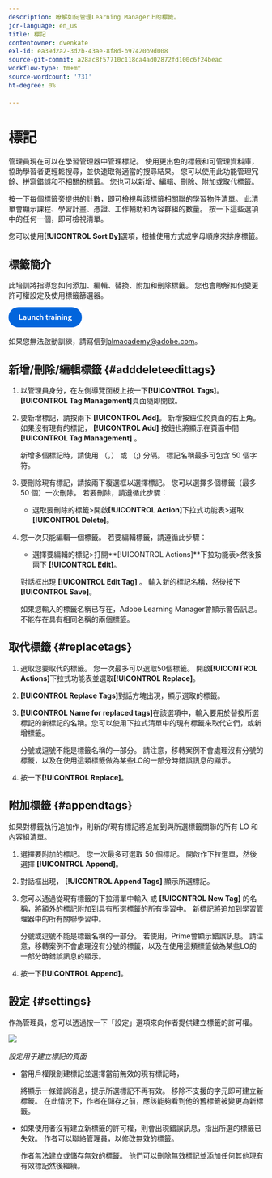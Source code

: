 ```yaml
---
description: 瞭解如何管理Learning Manager上的標籤。
jcr-language: en_us
title: 標記
contentowner: dvenkate
exl-id: ea39d2a2-3d2b-43ae-8f8d-b97420b9d008
source-git-commit: a28ac8f57710c118ca4ad02872fd100c6f24beac
workflow-type: tm+mt
source-wordcount: '731'
ht-degree: 0%

---
```


# 標記

管理員現在可以在學習管理器中管理標記。 使用更出色的標籤和可管理資料庫，協助學習者更輕鬆搜尋，並快速取得適當的搜尋結果。 您可以使用此功能管理冗餘、拼寫錯誤和不相關的標籤。 您也可以新增、編輯、刪除、附加或取代標籤。

按一下每個標籤旁提供的計數，即可檢視與該標籤相關聯的學習物件清單。 此清單會顯示課程、學習計畫、憑證、工作輔助和內容群組的數量。 按一下這些選項中的任何一個，即可檢視清單。

您可以使用&#x200B;**[!UICONTROL Sort By]**&#x200B;選項，根據使用方式或字母順序來排序標籤。

## 標籤簡介

此培訓將指導您如何添加、編輯、替換、附加和刪除標籤。 您也會瞭解如何變更許可權設定及使用標籤篩選器。

[![按鈕](assets/launch-training-button.png)](https://content.adobelearningmanageracademy.com/app/learner?accountId=98632#/course/8318920)

如果您無法啟動訓練，請寫信到<almacademy@adobe.com>。

## 新增/刪除/編輯標籤 {#adddeleteedittags}

1. 以管理員身分，在左側導覽面板上按一下&#x200B;**[!UICONTROL Tags]**。 **[!UICONTROL Tag Management]**&#x200B;頁面隨即開啟。
1. 要新增標記，請按兩下 **[!UICONTROL Add]**。 新增按鈕位於頁面的右上角。 如果沒有現有的標記， **[!UICONTROL Add]** 按鈕也將顯示在頁面中間 **[!UICONTROL Tag Management]** 。

   新增多個標記時，請使用 （，） 或 （;) 分隔。 標記名稱最多可包含 50 個字符。

1. 要刪除現有標記，請按兩下複選框以選擇標記。 您可以選擇多個標籤（最多 50 個）一次刪除。 若要刪除，請遵循此步驟：

   * 選取要刪除的標籤>開啟&#x200B;**[!UICONTROL Action]**&#x200B;下拉式功能表>選取&#x200B;**[!UICONTROL Delete]**。

1. 您一次只能編輯一個標籤。 若要編輯標籤，請遵循此步驟：

   * 選擇要編輯的標記>打開**[!UICONTROL Actions]**下拉功能表>然後按兩下 **[!UICONTROL Edit]**。

   對話框出現 **[!UICONTROL Edit Tag]** 。 輸入新的標記名稱，然後按下 **[!UICONTROL Save]**。

   如果您輸入的標籤名稱已存在，Adobe Learning Manager會顯示警告訊息。 不能存在具有相同名稱的兩個標籤。

## 取代標籤 {#replacetags}

1. 選取您要取代的標籤。 您一次最多可以選取50個標籤。 開啟&#x200B;**[!UICONTROL Actions]**&#x200B;下拉式功能表並選取&#x200B;**[!UICONTROL Replace]**。
1. **[!UICONTROL Replace Tags]**&#x200B;對話方塊出現，顯示選取的標籤。

1. **[!UICONTROL Name for replaced tags]**&#x200B;在該選項中，輸入要用於替換所選標記的新標記的名稱。您可以使用下拉式清單中的現有標籤來取代它們，或新增標籤。

   分號或逗號不能是標籤名稱的一部分。  請注意，移轉案例不會處理沒有分號的標籤，以及在使用這類標籤做為某些LO的一部分時錯誤訊息的顯示。

1. 按一下&#x200B;**[!UICONTROL Replace]**。

## 附加標籤 {#appendtags}

如果對標籤執行追加作，則新的/現有標記將追加到與所選標籤關聯的所有 LO 和內容組清單。

1. 選擇要附加的標記。 您一次最多可選取 50 個標記。 開啟作下拉選單，然後選擇 **[!UICONTROL Append]**。
1. 對話框出現，  **[!UICONTROL Append Tags]** 顯示所選標記。
1. 您可以通過從現有標籤的下拉清單中輸入 或 **[!UICONTROL New Tag]** 的名稱，將額外的標記附加到具有所選標籤的所有學習中。 新標記將追加到學習管理器中的所有關聯學習中。

   分號或逗號不能是標籤名稱的一部分。 若使用，Prime會顯示錯誤訊息。 請注意，移轉案例不會處理沒有分號的標籤，以及在使用這類標籤做為某些LO的一部分時錯誤訊息的顯示。

1. 按一下&#x200B;**[!UICONTROL Append]**。

## 設定 {#settings}

作為管理員，您可以透過按一下「設定」選項來向作者提供建立標籤的許可權。

![](assets/unknown-1.jpeg)

*設定用于建立標記的頁面*

* 當用戶權限創建標記並選擇當前無效的現有標記時，

  將顯示一條錯誤消息，提示所選標記不再有效。 移除不支援的字元即可建立新標籤。 在此情況下，作者在儲存之前，應該能夠看到他的舊標籤被變更為新標籤。

* 如果使用者沒有建立新標籤的許可權，則會出現錯誤訊息，指出所選的標籤已失效。 作者可以聯絡管理員，以修改無效的標籤。

  作者無法建立或儲存無效的標籤。 他們可以刪除無效標記並添加任何其他現有有效標記然後繼續。
